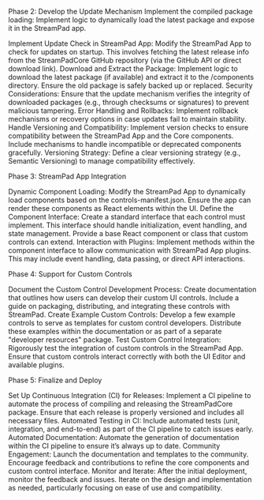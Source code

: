 Phase 2: Develop the Update Mechanism
Implement the compiled package loading:
	Implement logic to dynamically load the latest package and expose it in the StreamPad app.

Implement Update Check in StreamPad App:
	Modify the StreamPad App to check for updates on startup.
	This involves fetching the latest release info from the StreamPadCore GitHub repository (via the GitHub API or direct download link).
Download and Extract the Package:
	Implement logic to download the latest package (if available) and extract it to the /components directory.
	Ensure the old package is safely backed up or replaced.
	Security Considerations: Ensure that the update mechanism verifies the integrity of downloaded packages (e.g., through checksums or signatures) to prevent malicious tampering.
	Error Handling and Rollbacks: Implement rollback mechanisms or recovery options in case updates fail to maintain stability.
Handle Versioning and Compatibility:
	Implement version checks to ensure compatibility between the StreamPad App and the Core components.
	Include mechanisms to handle incompatible or deprecated components gracefully.
	Versioning Strategy: Define a clear versioning strategy (e.g., Semantic Versioning) to manage compatibility effectively.


Phase 3: StreamPad App Integration

Dynamic Component Loading:
	Modify the StreamPad App to dynamically load components based on the controls-manifest.json.
	Ensure the app can render these components as React elements within the UI.
Define the Component Interface:
	Create a standard interface that each control must implement.
	This interface should handle initialization, event handling, and state management.
	Provide a base React component or class that custom controls can extend.
Interaction with Plugins:
	Implement methods within the component interface to allow communication with StreamPad App plugins.
	This may include event handling, data passing, or direct API interactions.


Phase 4: Support for Custom Controls

Document the Custom Control Development Process:
	Create documentation that outlines how users can develop their custom UI controls.
	Include a guide on packaging, distributing, and integrating these controls with StreamPad.
Create Example Custom Controls:
	Develop a few example controls to serve as templates for custom control developers.
	Distribute these examples within the documentation or as part of a separate "developer resources" package.
Test Custom Control Integration:
	Rigorously test the integration of custom controls in the StreamPad App.
	Ensure that custom controls interact correctly with both the UI Editor and available plugins.


Phase 5: Finalize and Deploy

Set Up Continuous Integration (CI) for Releases:
	Implement a CI pipeline to automate the process of compiling and releasing the StreamPadCore package.
	Ensure that each release is properly versioned and includes all necessary files.
		Automated Testing in CI: Include automated tests (unit, integration, and end-to-end) as part of the CI pipeline to catch issues early.
	Automated Documentation: Automate the generation of documentation within the CI pipeline to ensure it’s always up to date.
Community Engagement:
	Launch the documentation and templates to the community.
	Encourage feedback and contributions to refine the core components and custom control interface.
Monitor and Iterate:
	After the initial deployment, monitor the feedback and issues.
	Iterate on the design and implementation as needed, particularly focusing on ease of use and compatibility.
